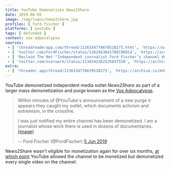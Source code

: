```yaml
---
title: YouTube Demonetizes News2Share
date: 2019-06-05
image: /img/logos/news2share.jpg
profiles: [ ford-fischer ]
platforms: [ youtube ]
tags: [ defunded ]
context: vox-adpocalypse
sources:
 - [ 'threadreaderapp.com/thread/1136334778670518273.html', 'https://archive.is/WfQ9f' ]
 - [ 'twitter.com/FordFischer/status/1162463641788198914', 'https://archive.is/r8ugS' ]
 - [ 'Reclaim The Net "Independent journalist Ford Fischer’s channel demonetized in YouTube adpocalypse" by Tom Parker (6 Jun 2019)', 'https://reclaimthenet.org/ford-fischer-demonetized-youtube-adpocalypse/' ]
 - [ 'twitter.com/nsarwark/status/1136342362525847558', 'https://archive.is/QepRm' ]
extra:
 - [ 'threader.app/thread/1136334778670518273', 'https://archive.is/mVQzi' ]
---
```


YouTube demonetized independent media outlet _News2Share_ as part of a larger
mass demonetization and purge known as the [Vox
Adpocalypse](/vox-adpocalypse/).
> Within minutes of @YouTube's announcement of a new purge it appears they
> caught my outlet, which documents activism and extremism, in the crossfire.
>
> I was just notified my entire channel has been demonetized. I am a journalist
> whose work there is used in dozens of documentaries.
> [(image)](notice.jpg)
>
> -- Ford Fischer (@FordFischer) [5 Jun 2019](https://archive.is/xU3eD)

News2Share wasn't eligible for monetization again for over six months, [at
which point](/events/youtube-re-demonetizes-news2share/) YouTube allowed the
channel to be monetized but demonetized every single video on the channel.
